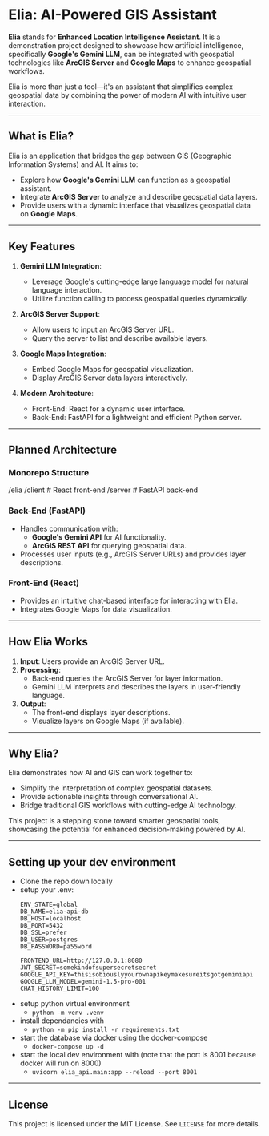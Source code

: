 # Elia: AI-Powered GIS Assistant

**Elia** stands for **Enhanced Location Intelligence Assistant**. It is a demonstration project designed to showcase how artificial intelligence, specifically **Google's Gemini LLM**, can be integrated with geospatial technologies like **ArcGIS Server** and **Google Maps** to enhance geospatial workflows.

Elia is more than just a tool—it's an assistant that simplifies complex geospatial data by combining the power of modern AI with intuitive user interaction.

---

## **What is Elia?**

Elia is an application that bridges the gap between GIS (Geographic Information Systems) and AI. It aims to:
- Explore how **Google's Gemini LLM** can function as a geospatial assistant.
- Integrate **ArcGIS Server** to analyze and describe geospatial data layers.
- Provide users with a dynamic interface that visualizes geospatial data on **Google Maps**.

---

## **Key Features**
1. **Gemini LLM Integration**:
   - Leverage Google's cutting-edge large language model for natural language interaction.
   - Utilize function calling to process geospatial queries dynamically.

2. **ArcGIS Server Support**:
   - Allow users to input an ArcGIS Server URL.
   - Query the server to list and describe available layers.

3. **Google Maps Integration**:
   - Embed Google Maps for geospatial visualization.
   - Display ArcGIS Server data layers interactively.

4. **Modern Architecture**:
   - Front-End: React for a dynamic user interface.
   - Back-End: FastAPI for a lightweight and efficient Python server.

---

## **Planned Architecture**

### Monorepo Structure
/elia /client # React front-end /server # FastAPI back-end

### Back-End (FastAPI)
- Handles communication with:
  - **Google's Gemini API** for AI functionality.
  - **ArcGIS REST API** for querying geospatial data.
- Processes user inputs (e.g., ArcGIS Server URLs) and provides layer descriptions.

### Front-End (React)
- Provides an intuitive chat-based interface for interacting with Elia.
- Integrates Google Maps for data visualization.

---

## **How Elia Works**
1. **Input**: Users provide an ArcGIS Server URL.
2. **Processing**:
   - Back-end queries the ArcGIS Server for layer information.
   - Gemini LLM interprets and describes the layers in user-friendly language.
3. **Output**:
   - The front-end displays layer descriptions.
   - Visualize layers on Google Maps (if available).

---

## **Why Elia?**

Elia demonstrates how AI and GIS can work together to:
- Simplify the interpretation of complex geospatial datasets.
- Provide actionable insights through conversational AI.
- Bridge traditional GIS workflows with cutting-edge AI technology.

This project is a stepping stone toward smarter geospatial tools, showcasing the potential for enhanced decision-making powered by AI.

---

## **Setting up your dev environment**
- Clone the repo down locally
- setup your .env:
    ```
    ENV_STATE=global
    DB_NAME=elia-api-db
    DB_HOST=localhost
    DB_PORT=5432 
    DB_SSL=prefer 
    DB_USER=postgres
    DB_PASSWORD=pa55word

    FRONTEND_URL=http://127.0.0.1:8080
    JWT_SECRET=somekindofsupersecretsecret
    GOOGLE_API_KEY=thisisobiouslyyourownapikeymakesureitsgotgeminiapi
    GOOGLE_LLM_MODEL=gemini-1.5-pro-001
    CHAT_HISTORY_LIMIT=100
    ```
- setup python virtual environment
    - `python -m venv .venv`
- install dependancies with
    - `python -m pip install -r requirements.txt`
- start the database via docker using the docker-compose
    - `docker-compose up -d`
- start the local dev environment with (note that the port is 8001 because docker will run on 8000)
    - `uvicorn elia_api.main:app --reload --port 8001`

---

## **License**
This project is licensed under the MIT License. See `LICENSE` for more details.

